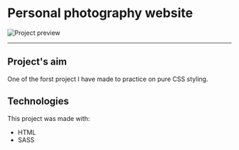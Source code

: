 # Personal photography website #
![Project preview](https://i.imgur.com/N2Omjn4.jpg)

---
## Project's aim ##
One of the forst project I have made to practice on pure CSS styling.

## Technologies ##
This project was made with:
* HTML
* SASS
